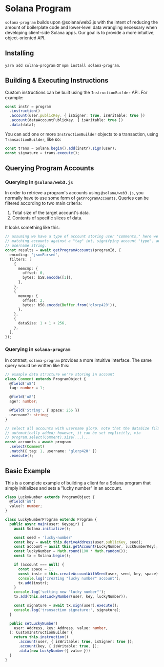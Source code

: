 # Solana Program

`solana-program` builds upon @solana/web3.js with the intent of reducing the
amount of boilerplate code and lower-level data wrangling necessary when
developing client-side Solana apps. Our goal is to provide a more intuitive,
object-oriented API.

## Installing

`yarn add solana-program` or `npm install solana-program`.

## Building & Executing Instructions

Custom instructions can be built using the `InstructionBuilder` API. For example:

```typescript
const instr = program
  .instruction()
  .account(user.publicKey, { isSigner: true, isWritable: true })
  .account(dataAccountPublicKey, { isWritable: true })
  .data(data);
```

You can add one or more `InstructionBuilder` objects to a transaction, using
`TransactionBuilder`, like so:

```typescript
const trans = Solana.begin().add(instr).sign(user);
const signature = trans.execute();
```

## Querying Program Accounts

### Querying in `@solana/web3.js`

In order to retrieve a program's accounts using `@solana/web3.js`, you
normally have to use some form of `getProgramAccounts`. Queries can be filtered
according to two main criteria:

1. Total size of the target account's data.
2. Contents of specific slices of data.

It looks something like this:

```typescript
// assuming we have a type of account storing user "comments," here we are
// matching accounts against a "tag" int, signifying account "type", and a
// username string.
const results = await getProgramAccounts(programId, {
  encoding: 'jsonParsed',
  filters: [
    {
      memcmp: {
        offset: 0,
        bytes: b58.encode([1]),
      },
    },
    {
      memcmp: {
        offset: 2,
        bytes: b58.encode(Buffer.from('glorp420')),
      },
    },
    {
      dataSize: 1 + 1 + 256,
    },
  ],
});
```

### Querying in `solana-program`

In contrast, `solana-program` provides a more intuitive interface. The same
query would be written like this:

```typescript
// example data structure we're storing in account
class Comment extends ProgramObject {
  @field('u8')
  tag: number = 1;

  @field('u8')
  age?: number;

  @field('String', { space: 256 })
  username?: string;
}

// select all accounts with username glorp. note that the dataSize filter is
// automatically added; however, it can be set explicitly, via
// program.select(Comment).size(...)...
const accounts = await program
  .select(Comment)
  .match({ tag: 1, username: 'glorp420' })
  .execute();
```

## Basic Example

This is a complete example of building a client for a Solana program that simply
initializes and sets a "lucky number" in an account.

```typescript
class LuckyNumber extends ProgramObject {
  @field('u8')
  value?: number;
}

class LuckyNumberProgram extends Program {
  public async main(user: Keypair) {
    await Solana.initialize();

    const seed = 'lucky-number'
    const key = await this.deriveAddress(user.publicKey, seed);
    const account = await this.getAccount(LuckyNumber, luckNumberKey);
    const luckyNumber = Math.round(100 * Math.random());
    const tx = Solana.begin();

    if (account === null) {
      const space = 1;
      const instr = this.createAccountWithSeed(user, seed, key, space)
      console.log('creating "lucky number" account');
      tx.add(instr);
    }
    console.log('setting new "lucky number"');
    tx.add(this.setLuckyNumber(user, key, luckyNumber));

    const signature = await tx.sign(user).execute();
    console.log('transaction signature:', signature);
  }

  public setLuckyNumber(
    user: Address, key: Address, value: number,
  ): CustomInstructionBuilder {
    return this.instruction()
      .account(user, { isWritable: true, isSigner: true });
      .account(key, { isWritable: true, });
      .data(new LuckyNumber({ value }))
  }
}

```
